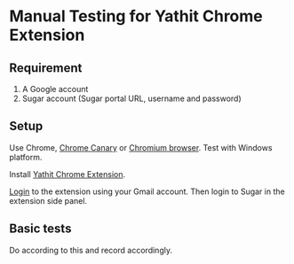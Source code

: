 # Manual Testing for Yathit Chrome Extension

## Requirement

1. A Google account
2. Sugar account (Sugar portal URL, username and password)


## Setup

Use Chrome, [Chrome Canary](https://www.google.com/chrome/browser/canary.html) or [Chromium browser](https://www.chromium.org/getting-involved/download-chromium). Test with Windows platform.
 
Install [Yathit Chrome Extension](https://chrome.google.com/webstore/detail/yathit-sugarcrm-for-gmail/iccdnijlhdogaccaiafdpjmbakdcdakk).


 
[Login](https://www.yathit.com/sugarcrm-gmail/index.html) to the extension using your Gmail account. Then login to Sugar in the extension side panel.

## Basic tests

Do according to this and record accordingly. 
 
 
